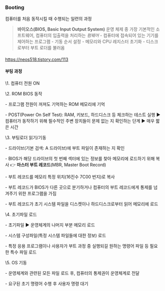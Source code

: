### **Booting**

컴퓨터를 처음 동작시킬 때 수행되는 일련의 과정

> **바이오스(BIOS, Basic Input Output System)**
> 운영 체제 중 가장 기본적인 소프트웨어, 컴퓨터의 입출력을 처리하는 *펌웨어*
> \- 컴퓨터에 접속되어 있는 기기를 제어하는 프로그램
> \- 기동 순서 설정
> \- 메모리와 CPU 레지스터 초기화
> \- 디스크로부터 부트 로더를 불러옴

####  

https://neos518.tistory.com/113

#### **부팅 과정**

\1. 컴퓨터 전원 ON

\2. ROM BIOS 동작

\- 프로그램 전원이 꺼져도 기억하는 ROM 메모리에 기억

\- POST(Power On Self Test): RAM, 키보드, 하드디스크 등 체크하는 테스트 실행
▶ 컴퓨터가 동작하기 위해 필수적인 주변 장치들이 문제 없는 지 확인하는 단계
▶ 매우 짧은 시간

\3. 부팅로더 읽기/기동

\- 드라이브(기본 검색: A 드라이브)에 부트 파일이 존재하는 지 확인

\- BIOS가 해당 드라이브의 첫 번째 섹터에 있는 정보를 찾아 메모리에 로드하기 위해 복사 👉 **마스터 부트 레코드**(MBR, Master Boot Record)

\- 부트 레코드를 메모리 특정 위치(16진수 7C00 번지)로 복사

\- 부트 레코드가 BIOS가 다른 곳으로 분기하거나 컴퓨터의 부트 레코드에게 통제를 넘겨주기 위한 프로그램을 가짐

\- 부트 레코드가 초기 시스템 파일을 디스켓이나 하드디스크로부터 읽어 메모리에 로드

\4. 초기파일 로드

\- 초기파일 ▶ 운영체계의 나머지 부분 메모리 로드

\- 시스템 구성파일(특정 시스템 파일들에 대한 정보) 로드

\- 특정 응용 프로그램이나 사용자가 부트 과정 중 실행되길 원하는 명령어 파일 등 필요한 특수 파일 로드

\5. OS 기동

\- 운영체계와 관련된 모든 파일 로드 후, 컴퓨터의 통제권이 운영체계로 전달

\- 요구된 초기 명령어 수행 후 사용자 명령 대기